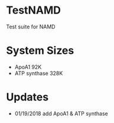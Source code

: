 # TestNAMD
Test suite for NAMD

# System Sizes
* ApoA1 92K
* ATP synthase 328K

# Updates
- 01/19/2018 add ApoA1 & ATP synthase
